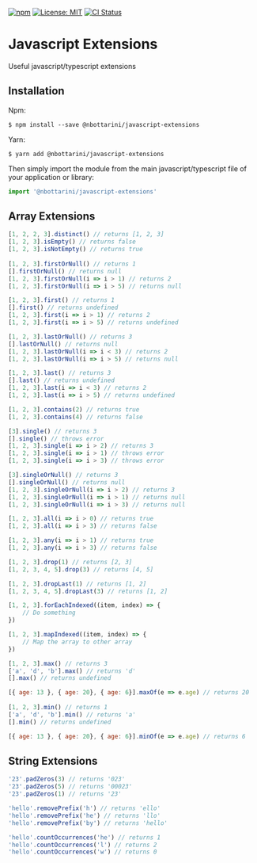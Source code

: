 [![npm](https://img.shields.io/npm/v/@nbottarini/javascript-extensions.svg)](https://www.npmjs.com/package/@nbottarini/javascript-extensions)
[![License: MIT](https://img.shields.io/badge/License-MIT-yellow.svg)](https://opensource.org/licenses/MIT)
[![CI Status](https://github.com/nbottarini/javascript-extensions/actions/workflows/main.yml/badge.svg?branch=main)](https://github.com/nbottarini/javascript-extensions/actions)


# Javascript Extensions
Useful javascript/typescript extensions

## Installation

Npm:
```
$ npm install --save @nbottarini/javascript-extensions
```

Yarn:
```
$ yarn add @nbottarini/javascript-extensions
```

Then simply import the module from the main javascript/typescript file of your application or library:

```javascript
import '@nbottarini/javascript-extensions'
```

## Array Extensions

```javascript
[1, 2, 2, 3].distinct() // returns [1, 2, 3]
[1, 2, 3].isEmpty() // returns false
[1, 2, 3].isNotEmpty() // returns true
    
[1, 2, 3].firstOrNull() // returns 1
[].firstOrNull() // returns null
[1, 2, 3].firstOrNull(i => i > 1) // returns 2
[1, 2, 3].firstOrNull(i => i > 5) // returns null

[1, 2, 3].first() // returns 1
[].first() // returns undefined
[1, 2, 3].first(i => i > 1) // returns 2
[1, 2, 3].first(i => i > 5) // returns undefined

[1, 2, 3].lastOrNull() // returns 3
[].lastOrNull() // returns null
[1, 2, 3].lastOrNull(i => i < 3) // returns 2
[1, 2, 3].lastOrNull(i => i > 5) // returns null

[1, 2, 3].last() // returns 3
[].last() // returns undefined
[1, 2, 3].last(i => i < 3) // returns 2
[1, 2, 3].last(i => i > 5) // returns undefined

[1, 2, 3].contains(2) // returns true
[1, 2, 3].contains(4) // returns false

[3].single() // returns 3
[].single() // throws error
[1, 2, 3].single(i => i > 2) // returns 3
[1, 2, 3].single(i => i > 1) // throws error
[1, 2, 3].single(i => i > 3) // throws error

[3].singleOrNull() // returns 3
[].singleOrNull() // returns null
[1, 2, 3].singleOrNull(i => i > 2) // returns 3
[1, 2, 3].singleOrNull(i => i > 1) // returns null
[1, 2, 3].singleOrNull(i => i > 3) // returns null

[1, 2, 3].all(i => i > 0) // returns true
[1, 2, 3].all(i => i > 3) // returns false

[1, 2, 3].any(i => i > 1) // returns true
[1, 2, 3].any(i => i > 3) // returns false

[1, 2, 3].drop(1) // returns [2, 3]
[1, 2, 3, 4, 5].drop(3) // returns [4, 5]

[1, 2, 3].dropLast(1) // returns [1, 2]
[1, 2, 3, 4, 5].dropLast(3) // returns [1, 2]

[1, 2, 3].forEachIndexed((item, index) => {
    // Do something
})

[1, 2, 3].mapIndexed((item, index) => {
    // Map the array to other array
})

[1, 2, 3].max() // returns 3
['a', 'd', 'b'].max() // returns 'd'
[].max() // returns undefined

[{ age: 13 }, { age: 20}, { age: 6}].maxOf(e => e.age) // returns 20
    
[1, 2, 3].min() // returns 1
['a', 'd', 'b'].min() // returns 'a'
[].min() // returns undefined

[{ age: 13 }, { age: 20}, { age: 6}].minOf(e => e.age) // returns 6
```

## String Extensions

```javascript
'23'.padZeros(3) // returns '023'
'23'.padZeros(5) // returns '00023'
'23'.padZeros(1) // returns '23'

'hello'.removePrefix('h') // returns 'ello'
'hello'.removePrefix('he') // returns 'llo'
'hello'.removePrefix('by') // returns 'hello'

'hello'.countOccurrences('he') // returns 1
'hello'.countOccurrences('l') // returns 2
'hello'.countOccurrences('w') // returns 0
```
